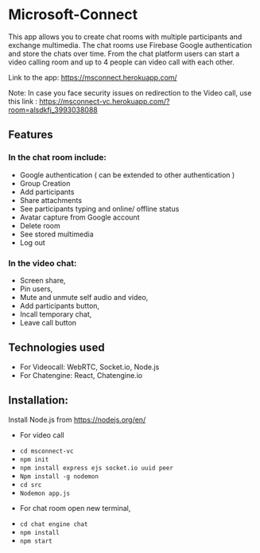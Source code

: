 # Microsoft-Connect
This app allows you to create chat rooms with multiple participants and exchange multimedia. The chat rooms use Firebase Google authentication and store the chats over time. 
From the chat platform users can start a video calling room and up to 4 people can video call with each other.

Link to the app: https://msconnect.herokuapp.com/

Note: In case you face security issues on redirection to the Video call, use this link : https://msconnect-vc.herokuapp.com/?room=alsdkfj_3993038088


## Features

### In the chat room include:
* Google authentication ( can be extended to other authentication )
* Group Creation
* Add participants
* Share attachments
* See participants typing and online/ offline status
* Avatar capture from Google account
* Delete room
* See stored multimedia
* Log out

### In the video chat:
* Screen share, 
* Pin users,
* Mute and unmute self audio and video,
* Add participants button,
* Incall temporary chat,
* Leave call button

## Technologies used
* For Videocall: WebRTC, Socket.io, Node.js
* For Chatengine: React, Chatengine.io

## Installation:
Install Node.js from https://nodejs.org/en/
* For video call
- ``cd msconnect-vc``
- ``npm init``
- ``npm install express ejs socket.io uuid peer``
- ``Npm install -g nodemon``
- ``cd src``
- ``Nodemon app.js``
* For chat room open new terminal,
- ``cd chat engine chat``
- ``npm install``
- ``npm start``


